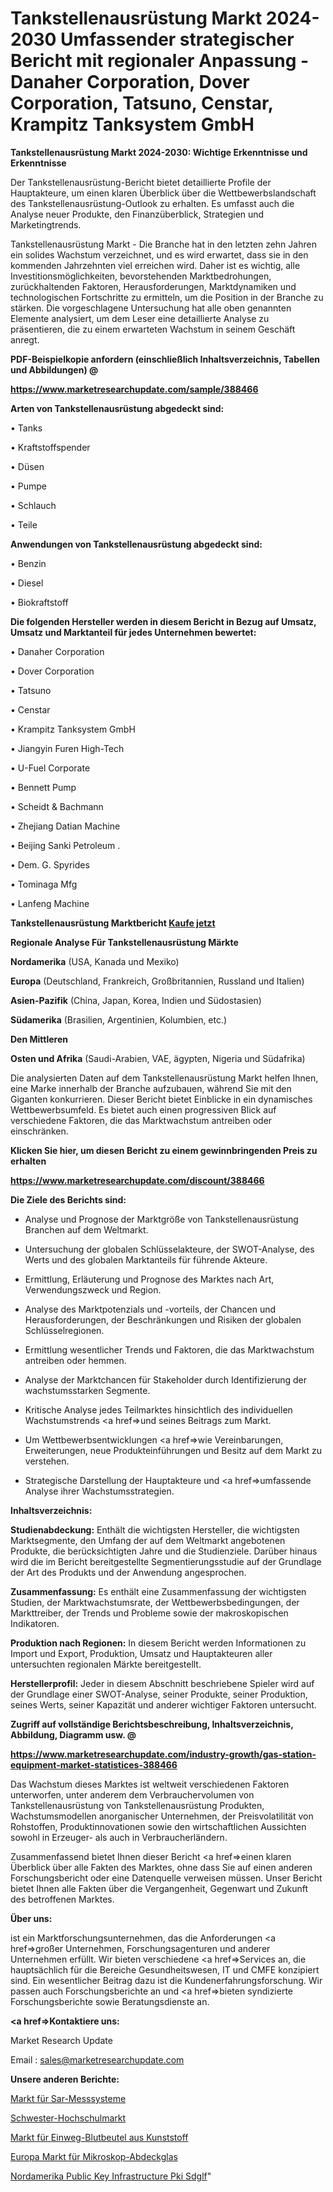# Tankstellenausrüstung Markt 2024-2030 Umfassender strategischer Bericht mit regionaler Anpassung - Danaher Corporation, Dover Corporation, Tatsuno, Censtar, Krampitz Tanksystem GmbH

<strong>Tankstellenausrüstung Markt 2024-2030: Wichtige Erkenntnisse und Erkenntnisse</strong>

Der Tankstellenausrüstung-Bericht bietet detaillierte Profile der Hauptakteure, um einen klaren Überblick über die Wettbewerbslandschaft des Tankstellenausrüstung-Outlook zu erhalten. Es umfasst auch die Analyse neuer Produkte, den Finanzüberblick, Strategien und Marketingtrends.

Tankstellenausrüstung Markt - Die Branche hat in den letzten zehn Jahren ein solides Wachstum verzeichnet, und es wird erwartet, dass sie in den kommenden Jahrzehnten viel erreichen wird. Daher ist es wichtig, alle Investitionsmöglichkeiten, bevorstehenden Marktbedrohungen, zurückhaltenden Faktoren, Herausforderungen, Marktdynamiken und technologischen Fortschritte zu ermitteln, um die Position in der Branche zu stärken. Die vorgeschlagene Untersuchung hat alle oben genannten Elemente analysiert, um dem Leser eine detaillierte Analyse zu präsentieren, die zu einem erwarteten Wachstum in seinem Geschäft anregt.



<strong><b>PDF-Beispielkopie anfordern (einschließlich Inhaltsverzeichnis, Tabellen und Abbildungen) @ </b></strong>

<strong><a href=https://www.marketresearchupdate.com/sample/388466>

<strong>https://www.marketresearchupdate.com/sample/388466</u></a></strong></strong>



<strong>Arten von Tankstellenausrüstung abgedeckt sind:</strong>

• Tanks

• Kraftstoffspender

• Düsen

• Pumpe

• Schlauch

• Teile



<strong>Anwendungen von Tankstellenausrüstung abgedeckt sind:</strong>

• Benzin

• Diesel

• Biokraftstoff



<strong>Die folgenden Hersteller werden in diesem Bericht in Bezug auf Umsatz, Umsatz und Marktanteil für jedes Unternehmen bewertet:</strong>

• Danaher Corporation

• Dover Corporation

• Tatsuno

• Censtar

• Krampitz Tanksystem GmbH

• Jiangyin Furen High-Tech

• U-Fuel Corporate

• Bennett Pump

• Scheidt & Bachmann

• Zhejiang Datian Machine

• Beijing Sanki Petroleum .

• Dem. G. Spyrides

• Tominaga Mfg

• Lanfeng Machine



<strong>Tankstellenausrüstung Marktbericht <a href=https://www.marketresearchupdate.com/buynow/388466>Kaufe jetzt</a></strong>



<strong>Regionale Analyse Für Tankstellenausrüstung Märkte</strong>



<strong>Nordamerika</strong> (USA, Kanada und Mexiko)



<strong>Europa</strong> (Deutschland, Frankreich, Großbritannien, Russland und Italien)



<strong>Asien-Pazifik</strong> (China, Japan, Korea, Indien und Südostasien)



<strong>Südamerika</strong> (Brasilien, Argentinien, Kolumbien, etc.)



<strong>Den Mittleren</strong> 

<strong>Osten und Afrika</strong> (Saudi-Arabien, VAE, ägypten, Nigeria und Südafrika)

Die analysierten Daten auf dem Tankstellenausrüstung Markt helfen Ihnen, eine Marke innerhalb der Branche aufzubauen, während Sie mit den Giganten konkurrieren. Dieser Bericht bietet Einblicke in ein dynamisches Wettbewerbsumfeld. Es bietet auch einen progressiven Blick auf verschiedene Faktoren, die das Marktwachstum antreiben oder einschränken.



<strong>Klicken Sie hier, um diesen Bericht zu einem gewinnbringenden Preis zu erhalten
</strong>

<strong><a href=https://www.marketresearchupdate.com/discount/388466>https://www.marketresearchupdate.com/discount/388466</b></u></strong></a>



<strong>Die Ziele des Berichts sind:</strong>

- Analyse und Prognose der Marktgröße von Tankstellenausrüstung Branchen auf dem Weltmarkt.

- Untersuchung der globalen Schlüsselakteure, der SWOT-Analyse, des Werts und des globalen Marktanteils für führende Akteure.

- Ermittlung, Erläuterung und Prognose des Marktes nach Art, Verwendungszweck und Region.

- Analyse des Marktpotenzials und -vorteils, der Chancen und Herausforderungen, der Beschränkungen und Risiken der globalen Schlüsselregionen.

- Ermittlung wesentlicher Trends und Faktoren, die das Marktwachstum antreiben oder hemmen.

- Analyse der Marktchancen für Stakeholder durch Identifizierung der wachstumsstarken Segmente.

- Kritische Analyse jedes Teilmarktes hinsichtlich des individuellen Wachstumstrends <a href=>und</a> seines Beitrags zum Markt.

- Um Wettbewerbsentwicklungen <a href=>wie</a> Vereinbarungen, Erweiterungen, neue Produkteinführungen und Besitz auf dem Markt zu verstehen.

- Strategische Darstellung der Hauptakteure und <a href=>umfas</a>sende Analyse ihrer Wachstumsstrategien.



<strong>Inhaltsverzeichnis:</strong>



<strong>Studienabdeckung:</strong> Enthält die wichtigsten Hersteller, die wichtigsten Marktsegmente, den Umfang der auf dem Weltmarkt angebotenen Produkte, die berücksichtigten Jahre und die Studienziele. Darüber hinaus wird die im Bericht bereitgestellte Segmentierungsstudie auf der Grundlage der Art des Produkts und der Anwendung angesprochen.



<strong>Zusammenfassung:</strong> Es enthält eine Zusammenfassung der wichtigsten Studien, der Marktwachstumsrate, der Wettbewerbsbedingungen, der Markttreiber, der Trends und Probleme sowie der makroskopischen Indikatoren.



<strong>Produktion nach Regionen:</strong> In diesem Bericht werden Informationen zu Import und Export, Produktion, Umsatz und Hauptakteuren aller untersuchten regionalen Märkte bereitgestellt.



<strong>Herstellerprofil:</strong> Jeder in diesem Abschnitt beschriebene Spieler wird auf der Grundlage einer SWOT-Analyse, seiner Produkte, seiner Produktion, seines Werts, seiner Kapazität und anderer wichtiger Faktoren untersucht.



<strong><b>Zugriff auf vollständige Berichtsbeschreibung, Inhaltsverzeichnis, Abbildung, Diagramm usw. @ </b></strong>

<strong><a href=https://www.marketresearchupdate.com/industry-growth/gas-station-equipment-market-statistices-388466>https://www.marketresearchupdate.com/industry-growth/gas-station-equipment-market-statistices-388466</a></strong>

Das Wachstum dieses Marktes ist weltweit verschiedenen Faktoren unterworfen, unter anderem dem Verbrauchervolumen von Tankstellenausrüstung von Tankstellenausrüstung Produkten, Wachstumsmodellen anorganischer Unternehmen, der Preisvolatilität von Rohstoffen, Produktinnovationen sowie den wirtschaftlichen Aussichten sowohl in Erzeuger- als auch in Verbraucherländern.

Zusammenfassend bietet Ihnen dieser Bericht <a href=>einen</a> klaren Überblick über alle Fakten des Marktes, ohne dass Sie auf einen anderen Forschungsbericht oder eine Datenquelle verweisen müssen. Unser Bericht bietet Ihnen alle Fakten über die Vergangenheit, Gegenwart und Zukunft des betroffenen Marktes.



<strong>Über uns:</strong>

 ist ein Marktforschungsunternehmen, das die Anforderungen <a href=>großer</a> Unternehmen, Forschungsagenturen und anderer Unternehmen erfüllt. Wir bieten verschiedene <a href=>Services</a> an, die hauptsächlich für die Bereiche Gesundheitswesen, IT und CMFE konzipiert sind. Ein wesentlicher Beitrag dazu ist die Kundenerfahrungsforschung. Wir passen auch Forschungsberichte an und <a href=>bieten</a> syndizierte Forschungsberichte sowie Beratungsdienste an.



<strong><a href=>Kontaktiere uns:</a></strong>

Market Research Update

Email : sales@marketresearchupdate.com



<strong>Unsere anderen Berichte:</strong>

<a href=https://www.linkedin.com/pulse/sar-measurement-systems-market-witness-huge>Markt für Sar-Messsysteme</a>

<a href=https://www.linkedin.com/pulse/sis-higher-education-market-2023-remarking>Schwester-Hochschulmarkt</a>

<a href=https://www.linkedin.com/pulse/disposable-plastic-blood-bag-market-analysis>Markt für Einweg-Blutbeutel aus Kunststoff</a>

<a href=https://www.linkedin.com/pulse/europe-microscope-cover-glass-market-analysis-outlooks>Europa Markt für Mikroskop-Abdeckglas</a>

<a href=https://www.linkedin.com/pulse/north-america-public-key-infrastructure-pki-sdglf/>Nordamerika Public Key Infrastructure Pki Sdglf</a>"
